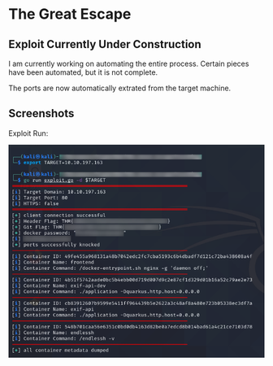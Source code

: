 # The Great Escape

## Exploit Currently Under Construction

I am currently working on automating the entire process. Certain pieces have been automated, but it is not complete. 

The ports are now automatically extrated from the target machine.

## Screenshots

Exploit Run:

![exploitRun](../media/pictures/the_great_escape_auto1.png "Exploit Run")